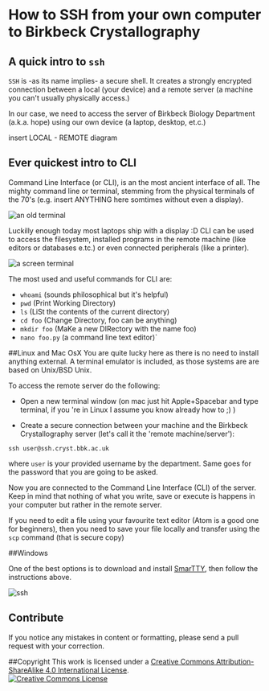 # How to SSH from your own computer to Birkbeck Crystallography 

## A quick intro to `ssh`

`SSH` is -as its name implies- a secure shell. It creates a strongly encrypted connection between a local (your device) and a remote server (a machine you can't usually physically access.)

In our case, we need to access the server of Birkbeck Biology Department (a.k.a. hope) using our own device (a laptop, desktop, et.c.)

insert LOCAL - REMOTE diagram

## Ever quickest intro to CLI

Command Line Interface (or CLI), is an the most ancient interface of all. The mighty command line or terminal, stemming from the physical terminals of the 70's (e.g. insert ANYTHING here somtimes without even a display).


![an old terminal](https://upload.wikimedia.org/wikipedia/commons/thumb/2/2c/IBM2741.JPG/1280px-IBM2741.JPG)


Luckilly enough today most laptops ship with a display :D CLI can be used to access the filesystem, installed programs in the remote machine (like editors or databases e.tc.) or even connected peripherals (like a printer).

![a screen terminal](https://upload.wikimedia.org/wikipedia/commons/8/87/Televideo925Terminal.jpg)

The most used and useful commands for CLI are:
- `whoami` (sounds philosophical but it's helpful)
- `pwd` (Print Working Directory)
- `ls` (LiSt the contents of the current directory)
- `cd foo` (Change Directory, foo can be anything)
- `mkdir foo` (MaKe a new DIRectory with the name foo)
- `nano foo.py` (a command line text editor)`


##Linux and Mac OsX
You are quite lucky here as there is no need to install anything external. A terminal emulator is included, as those systems are are based on Unix/BSD Unix.

To access the remote server do the following:
- Open a new terminal window (on mac just hit Apple+Spacebar and type terminal, if you 're in Linux I assume you know already how to ;) )

- Create a secure connection between your machine and the Birkbeck Crystallography server (let's call it the 'remote machine/server'):

```
ssh user@ssh.cryst.bbk.ac.uk
```

where `user` is your provided username by the department. Same goes for the password that you are going to be asked.

Now you are connected to the Command Line Interface (CLI) of the server. Keep in mind that nothing of what you write, save or execute is happens in your computer but rather in the remote server. 

If you need to edit a file using your favourite text editor (Atom is a good one for beginners), then you need to save your file locally and transfer using the `scp` command (that is secure copy)

##Windows


One of the best options is to download and install [SmarTTY](http://smartty.sysprogs.com/), then follow the instructions above.

![ssh](https://imgs.xkcd.com/comics/im_an_idiot.png)

## Contribute

If you notice any mistakes in content or formatting, please send a pull request with your correction.

##Copyright
This work is licensed under a <a rel="license" href="http://creativecommons.org/licenses/by-sa/4.0/">Creative Commons Attribution-ShareAlike 4.0 International License</a>.<br />
<a rel="license" href="http://creativecommons.org/licenses/by-sa/4.0/"><img alt="Creative Commons License" style="border-width:0" src="https://i.creativecommons.org/l/by-sa/4.0/88x31.png" /></a>